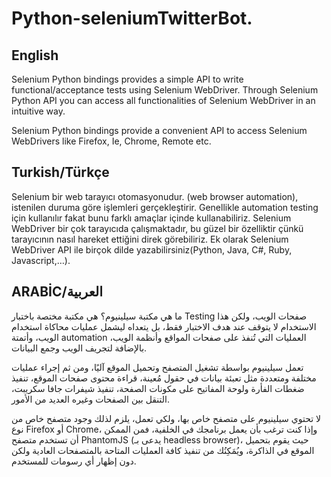 # Python-seleniumTwitterBot.

English
------------------

Selenium Python bindings provides a simple API to write functional/acceptance tests using Selenium WebDriver. Through Selenium Python API you can access all functionalities of Selenium WebDriver in an intuitive way.

Selenium Python bindings provide a convenient API to access Selenium WebDrivers like Firefox, Ie, Chrome, Remote etc.


Turkish/Türkçe
------------------

Selenium bir web tarayıcı otomasyonudur. (web browser automation), istenilen duruma göre işlemleri gerçekleştirir. Genellikle automation testing için kullanılır fakat bunu farklı amaçlar içinde kullanabiliriz. Selenium WebDriver bir çok tarayıcıda çalışmaktadır, bu güzel bir özelliktir çünkü tarayıcının nasıl hareket ettiğini direk görebiliriz. Ek olarak Selenium WebDriver API ile birçok dilde yazabilirsiniz(Python, Java, C#, Ruby, Javascript,…). 

ARABİC/العربية
------------------
ما هي مكتبة سيلينيوم؟
هي مكتبة مختصة باختبار Testing صفحات الويب، ولكن هذا الاستخدام لا يتوقف عند هدف الاختبار فقط، بل يتعداه ليشمل عمليات محاكاة استخدام الويب، وأتمتة automation العمليات التي تُنفذ على صفحات المواقع وأنظمة الويب، بالإضافة لتجريف الويب وجمع البيانات.

تعمل سيلينيوم بواسطة تشغيل المتصفح وتحميل الموقع آليًا، ومن ثم إجراء عمليات مختلفة ومتعددة مثل تعبئة بيانات في حقول مُعينة، قراءة محتوى صفحات الموقع، تنفيذ ضغطات الفأرة ولوحة المفاتيح على مكونات الصفحة، تنفيذ شيفرات جافا سكريبت، التنقل بين الصفحات وغيره العديد من الأمور.

لا تحتوي سيلينيوم على متصفح خاص بها، ولكي تعمل، يلزم لذلك وجود متصفح خاص من نوع Firefox أو Chrome، وإذا كنت ترغب بأن يعمل برنامجك في الخلفية، فمن الممكن أن تستخدم متصفح PhantomJS (يدعى بـ headless browser)، حيث يقوم بتحميل الموقع في الذاكرة، ويُمَكِنُك من تنفيذ كافة العمليات المتاحة بالمتصفحات العادية ولكن دون إظهار أي رسومات للمستخدم.

